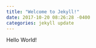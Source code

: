 ```yaml
---
title: "Welcome to Jekyll!"
date: 2017-10-20 08:26:28 -0400
categories: jekyll update
---
```

Hello World!
